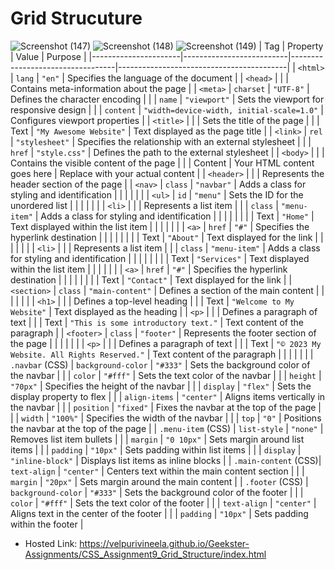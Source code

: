 # Grid Strucuture
![Screenshot (147)](https://github.com/VelpuriVineela/Geekster-Assignments/assets/134683293/37f8644d-72a6-48b9-9a39-d7665e14555b)
![Screenshot (148)](https://github.com/VelpuriVineela/Geekster-Assignments/assets/134683293/ea838fa4-5549-46ec-ad2f-b93736760a29)
![Screenshot (149)](https://github.com/VelpuriVineela/Geekster-Assignments/assets/134683293/f73f76f6-e99a-428c-9e49-e035bedcd466)
| Tag                  | Property                 | Value                            | Purpose                                  |
|----------------------|--------------------------|----------------------------------|------------------------------------------|
| `<html>`             | `lang`                   | `"en"`                           | Specifies the language of the document   |
| `<head>`             |                          |                                  | Contains meta-information about the page |
| `<meta>`             | `charset`                | `"UTF-8"`                        | Defines the character encoding          |
|                      | `name`                   | `"viewport"`                     | Sets the viewport for responsive design  |
|                      | `content`                | `"width=device-width, initial-scale=1.0"` | Configures viewport properties    |
| `<title>`            |                          |                                  | Sets the title of the page               |
|                      | Text                     | `"My Awesome Website"`           | Text displayed as the page title         |
| `<link>`             | `rel`                    | `"stylesheet"`                   | Specifies the relationship with an external stylesheet |
|                      | `href`                   | `"style.css"`                    | Defines the path to the external stylesheet |
| `<body>`             |                          |                                  | Contains the visible content of the page |
|                      | Content                  | Your HTML content goes here      | Replace with your actual content         |
| `<header>`           |                          |                                  | Represents the header section of the page |
| `<nav>`              | `class`                  | `"navbar"`                       | Adds a class for styling and identification |
|                      |                          |                                  |                                          |
| `<ul>`               | `id`                     | `"menu"`                         | Sets the ID for the unordered list       |
|                      |                          |                                  |                                          |
| `<li>`               |                          |                                  | Represents a list item                   |
|                      | `class`                  | `"menu-item"`                    | Adds a class for styling and identification |
|                      |                          |                                  |                                          |
|                      | Text                     | `"Home"`                         | Text displayed within the list item      |
|                      |                          |                                  |                                          |
| `<a>`                | `href`                   | `"#"`                            | Specifies the hyperlink destination      |
|                      |                          |                                  |                                          |
|                      | Text                     | `"About"`                        | Text displayed for the link              |
|                      |                          |                                  |                                          |
| `<li>`               |                          |                                  | Represents a list item                   |
|                      | `class`                  | `"menu-item"`                    | Adds a class for styling and identification |
|                      |                          |                                  |                                          |
|                      | Text                     | `"Services"`                     | Text displayed within the list item      |
|                      |                          |                                  |                                          |
| `<a>`                | `href`                   | `"#"`                            | Specifies the hyperlink destination      |
|                      |                          |                                  |                                          |
|                      | Text                     | `"Contact"`                      | Text displayed for the link              |
| `<section>`          | `class`                  | `"main-content"`                | Defines a section of the main content    |
|                      |                          |                                  |                                          |
| `<h1>`               |                          |                                  | Defines a top-level heading              |
|                      | Text                     | `"Welcome to My Website"`       | Text displayed as the heading            |
| `<p>`                |                          |                                  | Defines a paragraph of text              |
|                      | Text                     | `"This is some introductory text."` | Text content of the paragraph            |
| `<footer>`           | `class`                  | `"footer"`                       | Represents the footer section of the page |
|                      |                          |                                  |                                          |
| `<p>`                |                          |                                  | Defines a paragraph of text              |
|                      | Text                     | `"© 2023 My Website. All Rights Reserved."` | Text content of the paragraph    |
|                      |                          |                                  |                                          |
| `.navbar` (CSS)      | `background-color`       | `"#333"`                         | Sets the background color of the navbar  |
|                      | `color`                  | `"#fff"`                         | Sets the text color of the navbar        |
|                      | `height`                 | `"70px"`                         | Specifies the height of the navbar       |
|                      | `display`                | `"flex"`                         | Sets the display property to flex        |
|                      | `align-items`            | `"center"`                       | Aligns items vertically in the navbar    |
|                      | `position`               | `"fixed"`                        | Fixes the navbar at the top of the page  |
|                      | `width`                  | `"100%"`                         | Specifies the width of the navbar        |
|                      | `top`                    | `"0"`                            | Positions the navbar at the top of the page |
| `.menu-item` (CSS)   | `list-style`             | `"none"`                         | Removes list item bullets                |
|                      | `margin`                 | `"0 10px"`                       | Sets margin around list items            |
|                      | `padding`                | `"10px"`                         | Sets padding within list items           |
|                      | `display`                | `"inline-block"`                 | Displays list items as inline blocks     |
| `.main-content` (CSS)| `text-align`             | `"center"`                       | Centers text within the main content section |
|                      | `margin`                 | `"20px"`                         | Sets margin around the main content      |
| `.footer` (CSS)      | `background-color`       | `"#333"`                         | Sets the background color of the footer  |
|                      | `color`                  | `"#fff"`                         | Sets the text color of the footer        |
|                      | `text-align`             | `"center"`                       | Aligns text in the center of the footer   |
|                      | `padding`                | `"10px"`                         | Sets padding within the footer           |
- Hosted Link: https://velpurivineela.github.io/Geekster-Assignments/CSS_Assignment9_Grid_Structure/index.html
